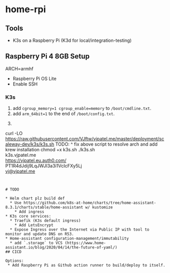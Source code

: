 # home-rpi

## Tools

 * K3s on a Raspberry Pi (K3d for local/integration-testing)

## Raspberry Pi 4 8GB Setup
ARCH=armhf

* Raspberry Pi OS Lite
* Enable SSH

### K3s 
1. add `cgroup_memory=1 cgroup_enable=memory` to `/boot/cmdline.txt`.
2. add `arm_64bit=1` to the end of `/boot/config.txt`.
3. ```bash
curl -LO https://raw.githubusercontent.com/VJftw/vjpatel.me/master/deployment/scaleway-dev/k3s/k3s.sh
TODO: ^ fix above script to resolve arch and add krew installation
chmod +x k3s.sh
./k3s.sh \
  k3s.vjpatel.me \
  https://vjpatel.eu.auth0.com/ \
  PT1R4dJdij9LqJWJI3a3i1VcIcFXy5Lj \
  vj@vjpatel.me
```


# TODO

* Helm chart plz build def
  * Use https://github.com/k8s-at-home/charts/tree/home-assistant-8.3.1/charts/stable/home-assistant w/ kustomize
    * Add ingress
* K3s core services:
  * Traefik (K3s default ingress)
    * Add LetsEncrypt
  * Expose Ingress over the Internet via Public IP with tool to monitor and update DNS on R53.
* Home-assistant configuration-management/immutability
  * add `.storage` to VCS (https://www.home-assistant.io/blog/2020/04/14/the-future-of-yaml/)
## CICD

Options:
 * Add Raspberry Pi as Github action runner to build/deploy to itself.
